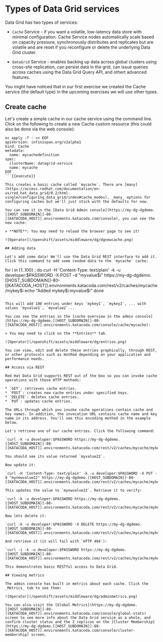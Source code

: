 # Types of Data Grid services

Data Grid has two types of services:

* `Cache` Service - if you want a volatile, low-latency data store with minimal configuration. Cache Service nodes automatically scale based on capacity pressure, synchronously distributes and replicates but are volatile and are reset if you reconfigure or delete the underlying Data Grid cluster.

* `DataGrid` Service - enables backing up data across global clusters using cross-site replication, can persist data in the grid, can issue queries across caches using the Data Grid Query API, and othert advanced features.

You might have noticed that in our first exercise we created the Cache service (the default type) in the upcoming exercises we will use other types.

## Create cache

Let's create a simple cache in our cache service using the command line. Click on the following to create a new Cache custom resource (this could also be done via the web console):

```
oc apply -f - << EOF
apiVersion: infinispan.org/v2alpha1
kind: Cache
metadata:
  name: mycachedefinition
spec:
  clusterName: datagrid-service
  name: mycache
EOF
```{{execute}}

This creates a basic cache called `mycache`. There are [many](https://access.redhat.com/documentation/en-us/red_hat_data_grid/8.2/html-single/configuring_data_grid/index#cache_modes), _many_ options for configuring caches but we'll just stick with the defaults for now.

You can see it in the [Data Grid Admin console](https://my-dg-dgdemo.[[HOST_SUBDOMAIN]]-80-[[KATACODA_HOST]].environments.katacoda.com/console), you can see the new cache:

> **NOTE**: You may need to reload the browser page to see it!

![Operator](/openshift/assets/middleware/dg/dgnewcache.png)

## Adding data

Let's add some data! We'll use the Data Grid REST interface to add it. Click this command to add some random data to the `mycache` cache:

```
for i in {1..100} ; do
  curl -H 'Content-Type: text/plain' -k -u developer:$PASSWORD -X POST -d "myvalue$i" https://my-dg-dgdemo.[[HOST_SUBDOMAIN]]-80-[[KATACODA_HOST]].environments.katacoda.com/rest/v2/caches/mycache/mykey$i
  echo "Added mykey$i:myvalue$i"
done
```{{execute}}

This will add 100 entries under keys `mykey1`, `mykey2`, ... with values `myvalue1`, `myvalue2`...

You can see the entries in the [cache overview in the admin console](https://my-dg-dgdemo.[[HOST_SUBDOMAIN]]-80-[[KATACODA_HOST]].environments.katacoda.com/console/cache/mycache):

> You may need to click on the **Entries** tab.

![Operator](/openshift/assets/middleware/dg/entries.png)

You can view, edit and delete these entries graphically, through REST, or other protocols such as HotRod depending on your application and performance needs.

## Access via REST

Red Hat Data Grid supports REST out of the box so you can invoke cache operations with these HTTP methods:

* `GET`: retrieves cache entries.
* `POST`: creates new cache entries under specified keys.
* `DELETE`: deletes cache entries.
* `PUT`: updates cache entries.

The URLs through which you invoke cache operations contain cache and key names. In addition, the invocation URL contains cache name and key name in its address. You'll see this encoding method in the example below.

Let's retrieve one of our cache entries. Click the following command:

`curl -k -u developer:$PASSWORD https://my-dg-dgdemo.[[HOST_SUBDOMAIN]]-80-[[KATACODA_HOST]].environments.katacoda.com/rest/v2/caches/mycache/mykey22`{{execute}}

You should see its value returned `myvalue22`.

Now update it:

`curl -H 'Content-Type: text/plain' -k -u developer:$PASSWORD -X PUT -d "mynewvalue22" https://my-dg-dgdemo.[[HOST_SUBDOMAIN]]-80-[[KATACODA_HOST]].environments.katacoda.com/rest/v2/caches/mycache/mykey22`{{execute}}

This updates the value to `mynwvalue22`. Retrieve it to verify:

`curl -k -u developer:$PASSWORD https://my-dg-dgdemo.[[HOST_SUBDOMAIN]]-80-[[KATACODA_HOST]].environments.katacoda.com/rest/v2/caches/mycache/mykey22`{{execute}}

Now lets delete it:

`curl -k -u developer:$PASSWORD -X DELETE https://my-dg-dgdemo.[[HOST_SUBDOMAIN]]-80-[[KATACODA_HOST]].environments.katacoda.com/rest/v2/caches/mycache/mykey22`{{execute}}

And retrieve it (it will fail with `HTTP 404`):

`curl -i -k -u developer:$PASSWORD https://my-dg-dgdemo.[[HOST_SUBDOMAIN]]-80-[[KATACODA_HOST]].environments.katacoda.com/rest/v2/caches/mycache/mykey22`{{execute}}

This demonstrates basic RESTful access to Data Grid.

## Viewing metrics

The admin console has built in metrics about each cache. Click the _Metrics_ tab to see them:

![Operator](/openshift/assets/middleware/dg/adminmetrics.png)

You can also visit the [Global Metrics](https://my-dg-dgdemo.[[HOST_SUBDOMAIN]]-80-[[KATACODA_HOST]].environments.katacoda.com/console/global-stats) screen to see more info about the Data Grid service as a whole, and confirm cluster status and the 2 replicas on the [Cluster Membership](https://my-dg-dgdemo.[[HOST_SUBDOMAIN]]-80-[[KATACODA_HOST]].environments.katacoda.com/console/cluster-membership) screen.


